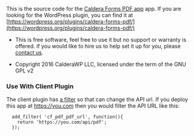 This is the source code for the [Caldera Forms PDF app](https://caldera.space) app. If you are looking for the WordPress plugin, you can find it at [https://wordpress.org/plugins/caldera-forms-pdf/](https://wordpress.org/plugins/caldera-forms-pdf/)

* This is free software, feel free to use it but no support or warranty is offered. if you would like to hire us to help set it up for you, please [contact us](https://calderaforms.com/contact).

* Copyright 2016 CalderaWP LLC, licensed under the term of the GNU GPL v2

### Use With Client Plugin
The client plugin has [a filter](https://github.com/CalderaWP/cf-pdf/blob/master/classes/client.php#L129) so that can change the API url. If you deploy this app at https://you.com then you would filter the API URL like this:

```
  add_filter( 'cf_pdf_pdf_url', function(){
    return 'https://you.com/api/pdf';
  });
```
